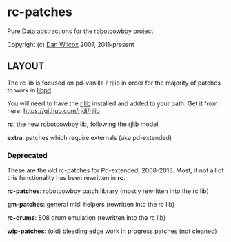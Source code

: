 rc-patches
==========

Pure Data abstractions for the [robotcowboy](http://robotcowboy.com) project

Copyright (c) [Dan Wilcox](danomatika.com) 2007, 2011-present

LAYOUT
------

The rc lib is focused on pd-vanilla / rjlib in order for the majority of patches to work in [libpd](https://github.com/libpd/libpd).

You will need to have the [rjlib](https://github.com/rjdj/rjlib) installed and added to your path. Get it from here: <https://github.com/rjdj/rjlib>

**rc**: the new robotcowboy lib, following the rjlib model

**extra**: patches which require externals (aka pd-extended)

### Deprecated

These are the old rc-patches for Pd-extended, 2008-2013. Most, if not all of this functionality has been rewritten in **rc**.

**rc-patches**: robotcowboy patch library (mostly rewritten into the rc lib)

**gm-patches**: general midi helpers (rewritten into the rc lib)

**rc-drums**: 808 drum emulation (rewritten into the rc lib)

**wip-patches**: (old) bleeding edge work in progress patches (not cleaned)
